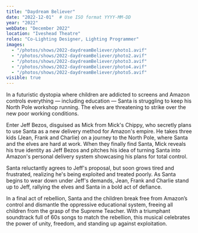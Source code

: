 ```yaml
---
title: "Daydream Believer"
date: "2022-12-01"  # Use ISO format YYYY-MM-DD
year: "2022"
webDate: "December 2022"
location: "Iveshead Theatre"
roles: "Co-Lighting Designer, Lighting Programmer"
images:
  - "/photos/shows/2022-daydreamBeliever/photo1.avif"
  - "/photos/shows/2022-daydreamBeliever/photo2.avif"
  - "/photos/shows/2022-daydreamBeliever/photo3.avif"
  - "/photos/shows/2022-daydreamBeliever/photo4.avif"
  - "/photos/shows/2022-daydreamBeliever/photo5.avif"
visible: true
---
```

In a futuristic dystopia where children are addicted to screens and Amazon controls everything — including education — Santa is struggling to keep his North Pole workshop running. The elves are threatening to strike over the new poor working conditions.<br />

Enter Jeff Bezos, disguised as Mick from Mick's Chippy, who secretly plans to use Santa as a new delivery method for Amazon's empire. He takes three kids (Jean, Frank and Charlie) on a journey to the North Pole, where Santa and the elves are hard at work. When they finally find Santa, Mick reveals his true identity as Jeff Bezos and pitches his idea of turning Santa into Amazon's personal delivery system showcasing his plans for total control.<br />

Santa reluctantly agrees to Jeff's proposal, but soon grows tired and frustrated, realizing he's being exploited and treated poorly. As Santa begins to wear down under Jeff's demands, Jean, Frank and Charlie stand up to Jeff, rallying the elves and Santa in a bold act of defiance.<br />

In a final act of rebellion, Santa and the children break free from Amazon’s control and dismantle the oppressive educational system, freeing all children from the grasp of the Supreme Teacher. With a triumphant soundtrack full of 60s songs to match the rebellion, this musical celebrates the power of unity, freedom, and standing up against exploitation.<br />